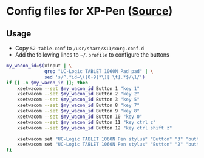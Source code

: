 # Config files for XP-Pen ([Source](https://gist.github.com/checooh/ca80ac20e962cb2d3c8797fe81397e95#file-52-tablet-conf))

## Usage

- Copy `52-table.conf` to `/usr/share/X11/xorg.conf.d`
- Add the following lines to `~/.profile` to configure the buttons

```bash
my_wacon_id=$(xinput | \
              grep "UC-Logic TABLET 1060N Pad pad" | \
              sed 's/^.*id=\([0-9]*\)[ \t].*$/\1/')
if [[ -n $my_wacon_id ]]; then
    xsetwacom --set $my_wacon_id Button 1 "key 1"
    xsetwacom --set $my_wacon_id Button 2 "key 2"
    xsetwacom --set $my_wacon_id Button 3 "key 5"
    xsetwacom --set $my_wacon_id Button 8 "key 7"
    xsetwacom --set $my_wacon_id Button 9 "key 8"
    xsetwacom --set $my_wacon_id Button 10 "key 0"
    xsetwacom --set $my_wacon_id Button 11 "key ctrl z"
    xsetwacom --set $my_wacon_id Button 12 "key ctrl shift z"

    xsetwacom set "UC-Logic TABLET 1060N Pen stylus" "Button" "3" "button +3 "
    xsetwacom set "UC-Logic TABLET 1060N Pen stylus" "Button" "2" "button +2 "
fi
```
